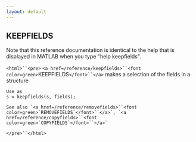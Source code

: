 ```yaml
---
layout: default
---
```


##  KEEPFIELDS

Note that this reference documentation is identical to the help that is displayed in MATLAB when you type "help keepfields".

`<html>``<pre>`
    `<a href=/reference/keepfields>``<font color=green>`KEEPFIELDS`</font>``</a>` makes a selection of the fields in a structure
 
    Use as
    s = keepfields(s, fields);
 
    See also `<a href=/reference/removefields>``<font color=green>`REMOVEFIELDS`</font>``</a>`, `<a href=/reference/copyfields>``<font color=green>`COPYFIELDS`</font>``</a>`
`</pre>``</html>`

